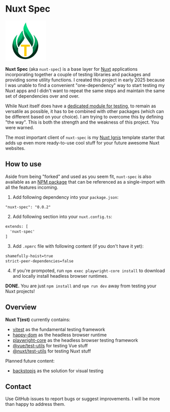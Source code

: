 # Nuxt Spec

![Nuxt Spec](https://github.com/AloisSeckar/nuxt-spec/blob/main/public/nuxt-spec.png)

**Nuxt Spec** (aka `nuxt-spec`) is a base layer for [Nuxt](https://nuxt.com/) applications incorporating together a couple of testing libraries and packages and providing some utility functions. I created this project in early 2025 because I was unable to find a convenient "one-dependency" way to start testing my Nuxt apps and I didn't want to repeat the same steps and maintain the same set of dependencies over and over. 

While Nuxt itself does have a [dedicated module for testing](https://nuxt.com/docs/getting-started/testing), to remain as versatile as possible, it has to be combined with other packages (which can be different based on your choice). I am trying to overcome this by defining "the way". This is both the strength and the weakness of this project. You were warned.

The most important client of `nuxt-spec` is my [Nuxt Ignis](https://github.com/AloisSeckar/nuxt-ignis) template starter that adds up even more ready-to-use cool stuff for your future awesome Nuxt websites.


## How to use

Aside from being "forked" and used as you seem fit, `nuxt-spec` is also available as an [NPM package](https://www.npmjs.com/package/nuxt-spec) that can be referenced as a single-import with all the features incoming.

1) Add following dependency into your `package.json`:
```
"nuxt-spec": "0.0.2"
```

2) Add following section into your `nuxt.config.ts`:
```
extends: [
  'nuxt-spec'
]
```

3) Add `.npmrc` file with following content (if you don't have it yet):
```
shamefully-hoist=true
strict-peer-dependencies=false
```

4) If you're prompoted, run `npm exec playwright-core install` to download and locally install headless browser runtimes.


**DONE.** You are just `npm install` and `npm run dev` away from testing your Nuxt projects!


## Overview

**Nuxt T(est)** currently contains:
- [vitest](https://www.npmjs.com/package/vitest) as the fundamental testing framework
- [happy-dom](https://www.npmjs.com/package/happy-dom) as the headless browser runtime
- [playwright-core](https://www.npmjs.com/package/vitest) as the headless browser testing framework
- [@vue/test-utils](https://www.npmjs.com/package/@vue/test-utils) for testing Vue stuff
- [@nuxt/test-utils](https://www.npmjs.com/package/@nuxt/test-utils) for testing Nuxt stuff

Planned future content:
- [backstopjs](https://www.npmjs.com/package/backstopjs) as the solution for visual testing


## Contact

Use GitHub issues to report bugs or suggest improvements. I will be more than happy to address them.
